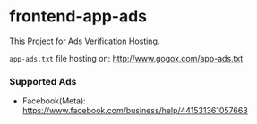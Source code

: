 # frontend-app-ads

This Project for Ads Verification Hosting.

`app-ads.txt` file hosting on: http://www.gogox.com/app-ads.txt


### Supported Ads

* Facebook(Meta): https://www.facebook.com/business/help/441531361057663
